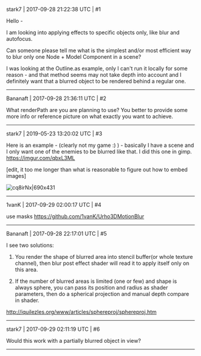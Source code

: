stark7 | 2017-09-28 21:22:38 UTC | #1

Hello -

I am looking into applying effects to specific objects only, like blur and autofocus.

Can someone please tell me what is the simplest and/or most efficient way to blur only one Node + Model Component in a scene?

I was looking at the Outline.as example, only I can't run it locally for some reason - and that method seems may not take depth into account and I definitely want that a blurred object to be rendered behind a regular one.

-------------------------

Bananaft | 2017-09-28 21:36:11 UTC | #2

What renderPath are you are planning to use? You better to provide some more info or reference picture on what exactly you want to achieve.

-------------------------

stark7 | 2019-05-23 13:20:02 UTC | #3

Here is an example - (clearly not my game :) ) - basically I have a scene and I only want one of the enemies to be blurred like that. I did this one in gimp.
https://imgur.com/qbxL3ML

[edit, it too me longer than what is reasonable to figure out how to embed images]

![cq8irNx|690x431](upload://8fgZjJ6UmBIiXsHcPDEAXuuvVpI.jpg)

-------------------------

1vanK | 2017-09-29 02:00:17 UTC | #4

use masks https://github.com/1vanK/Urho3DMotionBlur

-------------------------

Bananaft | 2017-09-28 22:17:01 UTC | #5

I see two solutions:
1) You render the shape of blurred area into stencil buffer(or whole texture channel), then blur post effect shader will read it  to apply itself only on this area.

2) If the number of blurred areas is limited (one or few) and shape is always sphere, you can pass its position and radius as shader parameters, then do a spherical projection and manual depth compare in shader.

http://iquilezles.org/www/articles/sphereproj/sphereproj.htm

-------------------------

stark7 | 2017-09-29 02:11:19 UTC | #6

Would this work with a partially blurred object in view?

-------------------------


